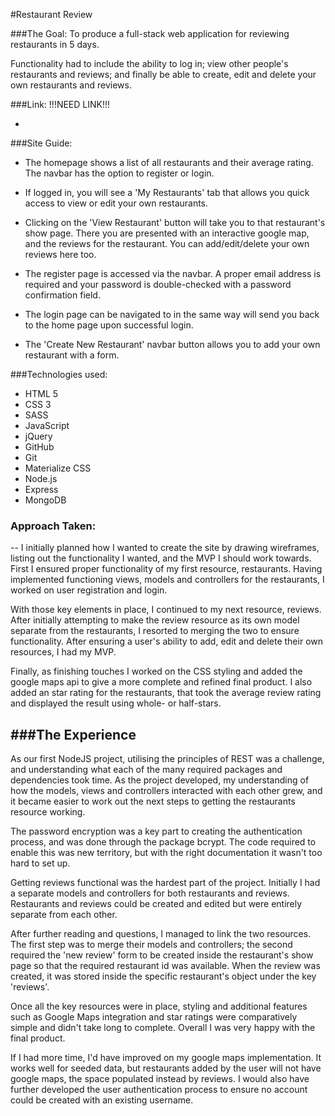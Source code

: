 #Restaurant Review

###The Goal:
To produce a full-stack web application for reviewing restaurants in 5 days.

Functionality had to include the ability to log in; view other people's restaurants and reviews; and finally be able to create, edit and delete your own restaurants and reviews.

###Link: !!!NEED LINK!!!

-

###Site Guide:
* The homepage shows a list of all restaurants and their average rating. The navbar has the option to register or login.

* If logged in, you will see a 'My Restaurants' tab that allows you quick access to view or edit your own restaurants.

* Clicking on the 'View Restaurant' button will take you to that restaurant's show page. There you are presented with an interactive google map, and the reviews for the restaurant. You can add/edit/delete your own reviews here too.

* The register page is accessed via the navbar. A proper email address is required and your password is double-checked with a password confirmation field.

* The login page can be navigated to in the same way will send you back to the home page upon successful login.

* The 'Create New Restaurant' navbar button allows you to add your own restaurant with a form.

###Technologies used:
* HTML 5
* CSS 3
* SASS
* JavaScript
* jQuery
* GitHub
* Git
* Materialize CSS
* Node.js
* Express
* MongoDB

### Approach Taken:
--
I initially planned how I wanted to create the site by drawing wireframes, listing out the functionality I wanted, and the MVP I should work towards. First I ensured proper functionality of my first resource, restaurants. Having implemented functioning views, models and controllers for the restaurants, I worked on user registration and login. 

With those key elements in place, I continued to my next resource, reviews. After initially attempting to make the review resource as its own model separate from the restaurants, I resorted to merging the two to ensure functionality. After ensuring a user's ability to  add, edit and delete their own resources, I had my MVP.

Finally, as finishing touches I worked on the CSS styling and added the google maps api to give a more complete and refined final product. I also added an star rating for the restaurants, that took the average review rating and displayed the result using whole- or half-stars.

###The Experience
--
As our first NodeJS project, utilising the principles of REST was a challenge, and understanding what each of the many required packages and dependencies took time. As the project developed, my understanding of how the models, views and controllers interacted with each other grew, and it became easier to work out the next steps to getting the restaurants resource working.

The password encryption was a key part to creating the authentication process, and was done through the package bcrypt. The code required to enable this was new territory, but with the right documentation it wasn't too hard to set up.

Getting reviews functional was the hardest part of the project. Initially I had a separate models and controllers for both restaurants and reviews. Restaurants and reviews could be created and edited but were entirely separate from each other. 

After further reading and questions, I managed to link the two resources. The first step was to merge their models and controllers; the second required the 'new review' form to be created inside the restaurant's show page so that the required restaurant id was available. When the review was created, it was stored inside the specific restaurant's object under the key 'reviews'.

Once all the key resources were in place, styling and additional features such as Google Maps integration and star ratings were comparatively simple and didn't take long to complete. Overall I was very happy with the final product.

If I had more time, I'd have improved on my google maps implementation. It works well for seeded data, but restaurants added by the user will not have google maps, the space populated instead by reviews. I would also have further developed the user authentication process to ensure no account could be created with an existing username.